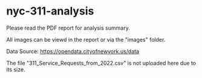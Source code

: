# nyc-311-analysis

Please read the PDF report for analysis summary.

All images can be viewd in the report or via the "images" folder.

Data Source: https://opendata.cityofnewyork.us/data

The file "311_Service_Requests_from_2022.csv" is not uploaded here due to its size.
